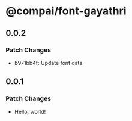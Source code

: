 # @compai/font-gayathri

## 0.0.2

### Patch Changes

- b971bb4f: Update font data

## 0.0.1

### Patch Changes

- Hello, world!
